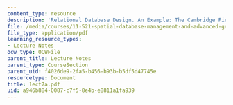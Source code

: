 ```yaml
---
content_type: resource
description: 'Relational Database Design. An Example: The Cambridge Fire Department'
file: /media/courses/11-521-spatial-database-management-and-advanced-geographic-information-systems-spring-2003/a946b8840087c7f58e4be8811a1fa939_lect7a.pdf
file_type: application/pdf
learning_resource_types:
- Lecture Notes
ocw_type: OCWFile
parent_title: Lecture Notes
parent_type: CourseSection
parent_uid: f4026de9-2fa5-b456-b93b-b5df5d47745e
resourcetype: Document
title: lect7a.pdf
uid: a946b884-0087-c7f5-8e4b-e8811a1fa939
---
```

